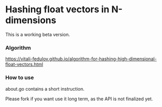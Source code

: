# Hashing float vectors in N-dimensions

This is a working beta version.

### Algorithm

https://vitali-fedulov.github.io/algorithm-for-hashing-high-dimensional-float-vectors.html

### How to use

about.go contains a short instruction.

Please fork if you want use it long term, as the API is not finalized yet.
